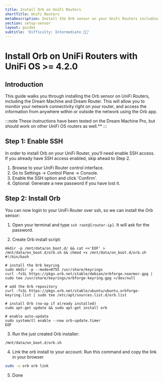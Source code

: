 ```yaml
---
title: Install Orb on UniFi Routers
shortTitle: UniFi Routers
metaDescription: Install the Orb sensor on your UniFi Routers including the Dream Machine and Dream Router.
section: setup-sensor
layout: guides
subtitle: 'Difficulty: Intermediate 🧑‍🔬'
---
```


# Install Orb on UniFi Routers with UniFi OS >= 4.2.0

## Introduction

This guide walks you through installing the Orb sensor on UniFi Routers, including the Dream Machine and Dream Router. This will allow you to monitor your network connectivity right on your router, and access the information from anywhere within or outside the network using the Orb app.

:::note
These instructions have been tested on the Dream Machine Pro, but should work on other UniFi OS routers as well.**
:::

## Step 1: Enable SSH

In order to install Orb on your UniFi Router, you'll need enable SSH access. If you already have SSH access enabled, skip ahead to Step 2.

1. Browse to your UniFi Router control interface.
2. Go to Settings -> Control Plane -> Console.
3. Enable the SSH option and click 'Confirm'.
4. Optional: Generate a new password if you have lost it.

## Step 2: Install Orb

You can now login to your UniFi Router over ssh, so we can install the Orb sensor:

1. Open your terminal and type `ssh root@[router-ip]`. It will ask for the password.

2. Create Orb install script:

```
mkdir -p /mnt/data/on_boot.d/ && cat <<'EOF' > /mnt/data/on_boot.d/orb.sh && chmod +x /mnt/data/on_boot.d/orb.sh
#!/bin/bash

# install the Orb keyring
sudo mkdir -p --mode=0755 /usr/share/keyrings
curl -fsSL https://pkgs.orb.net/stable/debian/orbforge.noarmor.gpg | sudo tee /usr/share/keyrings/orbforge-keyring.gpg >/dev/null

# add the Orb repository
curl -fsSL https://pkgs.orb.net/stable/ubuntu/ubuntu.orbforge-keyring.list | sudo tee /etc/apt/sources.list.d/orb.list

# install Orb (no-op if already installed)
sudo apt-get update && sudo apt-get install orb

# enable auto-update
sudo systemctl enable --now orb-update.timer
EOF
```

3. Run the just created Orb installer:

```
/mnt/data/on_boot.d/orb.sh
```

4. Link the orb install to your account. Run this command and copy the link in your browser

```bash
sudo -u orb orb link
```

5. Done
